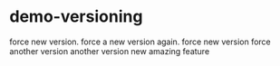 # demo-versioning

force new version.
force a new version again.
force new version
force another version
another version
new amazing feature